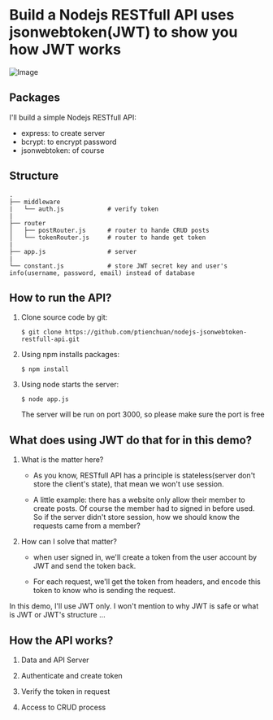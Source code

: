 # Build a Nodejs RESTfull API uses jsonwebtoken(JWT) to show you how JWT works
![Image](https://raw.githubusercontent.com/ptienchuan/nodejs-jsonwebtoken-restfull-api/master/nodejs-jwt.png)

## Packages
I'll build a simple Nodejs RESTfull API:
* express: to create server
* bcrypt: to encrypt password
* jsonwebtoken: of course

## Structure
    .
    ├── middleware
    |   └── auth.js            # verify token
    |
    ├── router
    │   ├── postRouter.js      # router to hande CRUD posts
    │   └── tokenRouter.js     # router to hande get token
    |
    ├── app.js                 # server
    |
    └── constant.js            # store JWT secret key and user's info(username, password, email) instead of database

## How to run the API?
1. Clone source code by git:

    `$ git clone https://github.com/ptienchuan/nodejs-jsonwebtoken-restfull-api.git`
2. Using npm installs packages:

    `$ npm install`
3. Using node starts the server:

    `$ node app.js`
    
    The server will be run on port 3000, so please make sure the port is free

## What does using JWT do that for in this demo?
1. What is the matter here?

    * As you know, RESTfull API has a principle is stateless(server don't store the client's state), that mean we won't use session.

    * A little example: there has a website only allow their member to create posts. Of course the member had to signed in before used. So if the server didn't store session, how we should know the requests came from a member?

2. How can I solve that matter?

    * when user signed in, we'll create a token from the user account by JWT and send the token back.

    * For each request, we'll get the token from headers, and encode this token to know who is sending the request.


In this demo, I'll use JWT only. I won't mention to why JWT is safe or what is JWT or JWT's structure ...
    
## How the API works?
1. Data and API Server

2. Authenticate and create token

3. Verify the token in request

4. Access to CRUD process